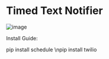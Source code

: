 # Timed Text Notifier
![image](https://github.com/NicholasTerek/NotifyMeNow/assets/139080309/2d0f11c9-e8cf-4a24-aef9-395184b8a34d)

Install Guide:

pip install schedule
\npip install twilio
